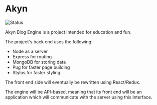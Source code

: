 # Akyn

![Status](https://api.travis-ci.org/rosnovsky/akyn.svg?branch=master)

Akyn Blog Engine is a project intended for education and fun. 

The project's back end uses the following:
- Node as a server
- Express for routing
- MongoDB for storing data 
- Pug for faster page building
- Stylus for faster styling

The front end side will eventually be rewritten using React/Redux.

The engine will be API-based, meaning that its front end will be an application which will communicate with the server using this interface.
